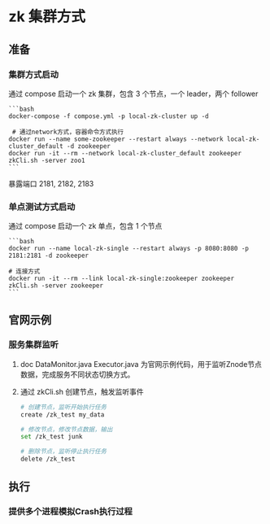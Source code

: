 # zk 集群方式

## 准备

### 集群方式启动
通过 compose 启动一个 zk 集群，包含 3 个节点，一个 leader，两个 follower
    
    ```bash
    docker-compose -f compose.yml -p local-zk-cluster up -d

     # 通过network方式，容器命令方式执行
    docker run --name some-zookeeper --restart always --network local-zk-cluster_default -d zookeeper
    docker run -it --rm --network local-zk-cluster_default zookeeper zkCli.sh -server zoo1
    ```
暴露端口 2181, 2182, 2183

### 单点测试方式启动
通过 compose 启动一个 zk 单点，包含 1 个节点
    
    ```bash
    docker run --name local-zk-single --restart always -p 8080:8080 -p 2181:2181 -d zookeeper

    # 连接方式
    docker run -it --rm --link local-zk-single:zookeeper zookeeper zkCli.sh -server zookeeper
    ``` 

## 官网示例

### 服务集群监听
1. doc DataMonitor.java Executor.java 为官网示例代码，用于监听Znode节点数据，完成服务不同状态切换方式。

2. 通过 zkCli.sh 创建节点，触发监听事件

    ```bash
    # 创建节点，监听开始执行任务
    create /zk_test my_data

    # 修改节点，修改节点数据，输出
    set /zk_test junk

    # 删除节点，监听停止执行任务
    delete /zk_test
    ```
## 执行

### 提供多个进程模拟Crash执行过程
